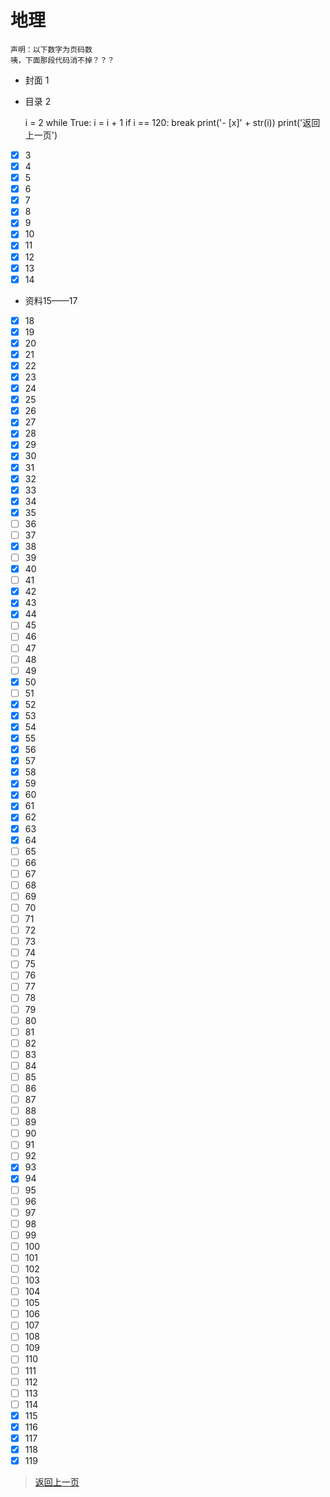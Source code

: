 # 地理

    声明：以下数字为页码数
    咦，下面那段代码消不掉？？？

- 封面 1
- 目录 2

    i = 2
    while True:
        i = i + 1
        if i == 120:
            break
        print('- [x]' + str(i))
    print('返回上一页')

- [x] 3
- [x] 4
- [x] 5
- [x] 6
- [x] 7
- [x] 8
- [x] 9
- [x] 10
- [x] 11
- [x] 12
- [x] 13
- [x] 14
- 资料15——17
- [x] 18
- [x] 19
- [x] 20
- [x] 21
- [x] 22
- [x] 23
- [x] 24
- [x] 25
- [x] 26
- [x] 27
- [x] 28
- [x] 29
- [x] 30
- [x] 31
- [x] 32
- [x] 33
- [x] 34
- [x] 35
- [ ] 36
- [ ] 37
- [x] 38
- [ ] 39
- [x] 40
- [ ] 41
- [x] 42
- [x] 43
- [x] 44
- [ ] 45
- [ ] 46
- [ ] 47
- [ ] 48
- [ ] 49
- [x] 50
- [ ] 51
- [x] 52
- [x] 53
- [x] 54
- [x] 55
- [x] 56
- [x] 57
- [x] 58
- [x] 59
- [x] 60
- [x] 61
- [x] 62
- [x] 63
- [x] 64
- [ ] 65
- [ ] 66
- [ ] 67
- [ ] 68
- [ ] 69
- [ ] 70
- [ ] 71
- [ ] 72
- [ ] 73
- [ ] 74
- [ ] 75
- [ ] 76
- [ ] 77
- [ ] 78
- [ ] 79
- [ ] 80
- [ ] 81
- [ ] 82
- [ ] 83
- [ ] 84
- [ ] 85
- [ ] 86
- [ ] 87
- [ ] 88
- [ ] 89
- [ ] 90
- [ ] 91
- [ ] 92
- [x] 93
- [x] 94
- [ ] 95
- [ ] 96
- [ ] 97
- [ ] 98
- [ ] 99
- [ ] 100
- [ ] 101
- [ ] 102
- [ ] 103
- [ ] 104
- [ ] 105
- [ ] 106
- [ ] 107
- [ ] 108
- [ ] 109
- [ ] 110
- [ ] 111
- [ ] 112
- [ ] 113
- [ ] 114
- [x] 115
- [x] 116
- [x] 117
- [x] 118
- [x] 119
>[返回上一页](https://zhs141.github.io/homework/eight_han/index.html)
